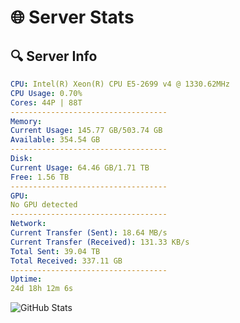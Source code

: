 # 🌐 Server Stats
## 🔍 Server Info
```yaml
CPU: Intel(R) Xeon(R) CPU E5-2699 v4 @ 1330.62MHz
CPU Usage: 0.70%
Cores: 44P | 88T
-----------------------------------
Memory:
Current Usage: 145.77 GB/503.74 GB
Available: 354.54 GB
-----------------------------------
Disk:
Current Usage: 64.46 GB/1.71 TB
Free: 1.56 TB
-----------------------------------
GPU:
No GPU detected
-----------------------------------
Network:
Current Transfer (Sent): 18.64 MB/s
Current Transfer (Received): 131.33 KB/s
Total Sent: 39.04 TB
Total Received: 337.11 GB
-----------------------------------
Uptime:
24d 18h 12m 6s
```
![GitHub Stats](https://img.shields.io/badge/Updated-2025-04-01_15:34:55-blue)